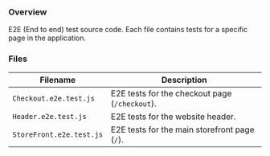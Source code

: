 ### Overview

E2E (End to end) test source code.  Each file contains tests for a specific page in the application.

### Files

| Filename                  | Description                                                                               |
|---------------------------|-------------------------------------------------------------------------------------------|
| `Checkout.e2e.test.js`    | E2E tests for the checkout page (`/checkout`).                                            |
| `Header.e2e.test.js`      | E2E tests for the website header.                                                         |
| `StoreFront.e2e.test.js`  | E2E tests for the main storefront page (`/`).                                             |

